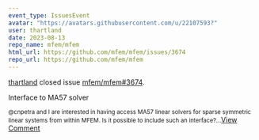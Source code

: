 ```yaml
---
event_type: IssuesEvent
avatar: "https://avatars.githubusercontent.com/u/22107593?"
user: thartland
date: 2023-08-13
repo_name: mfem/mfem
html_url: https://github.com/mfem/mfem/issues/3674
repo_url: https://github.com/mfem/mfem
---
```


<a href='https://github.com/thartland' target='_blank'>thartland</a> closed issue <a href='https://github.com/mfem/mfem/issues/3674' target='_blank'>mfem/mfem#3674</a>.

<p>Interface to MA57 solver</p><small>@cnpetra and I are interested in having access MA57 linear solvers for sparse symmetric linear systems from within MFEM. Is it possible to include such an interface?...</small><a href='https://github.com/mfem/mfem/issues/3674' target='_blank'>View Comment</a>